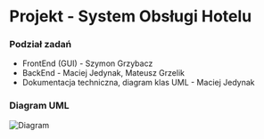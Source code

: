# Projekt - System Obsługi Hotelu
### Podział zadań
 - FrontEnd (GUI) - Szymon Grzybacz
 - BackEnd - Maciej Jedynak, Mateusz Grzelik
 - Dokumentacja techniczna, diagram klas UML - Maciej Jedynak
### Diagram UML
![Diagram](./DiagramKlasHotel.jpg)



